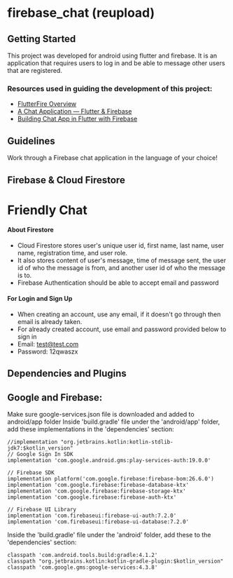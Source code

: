 # firebase_chat (reupload)
## Getting Started
This project was developed for android using flutter and firebase. It is an application that requires users to log in and be able to message other users that are registered.

### Resources used in guiding the development of this project:
- [FlutterFire Overview](https://firebase.flutter.dev/docs/overview/)
- [A Chat Application — Flutter & Firebase](https://medium.com/flutter-community/a-chat-application-flutter-firebase-1d2e87ace78f)
- [Building Chat App in Flutter with Firebase](https://medium.com/flutter-community/building-chat-app-in-flutter-with-firebase-888b6222fe20)

## Guidelines
Work through a Firebase chat application in the language of your choice!

## 

## Firebase & Cloud Firestore
# Friendly Chat
#### About Firestore
- Cloud Firestore stores user's unique user id, first name, last name, user name, registration time, and user role.
- It also stores content of user's message, time of message sent, the user id of who the message is from, and another user id of who the message is to.
- Firebase Authentication should be able to accept email and password

#### For Login and Sign Up 
- When creating an account, use any email, if it doesn't go through then email is already taken. 
- For already created account, use email and password provided below to sign in
- Email: test@test.com 
- Password: 12qwaszx 

## Dependencies and Plugins
## Google and Firebase:
Make sure google-services.json file is downloaded and added to android/app folder
Inside 'build.gradle' file under the 'android/app' folder, add these implementations in the 'dependencies' section:

    //implementation "org.jetbrains.kotlin:kotlin-stdlib-jdk7:$kotlin_version"
    // Google Sign In SDK
    implementation 'com.google.android.gms:play-services-auth:19.0.0'
    
    // Firebase SDK
    implementation platform('com.google.firebase:firebase-bom:26.6.0')
    implementation 'com.google.firebase:firebase-database-ktx'
    implementation 'com.google.firebase:firebase-storage-ktx'
    implementation 'com.google.firebase:firebase-auth-ktx'

    // Firebase UI Library
    implementation 'com.firebaseui:firebase-ui-auth:7.2.0'
    implementation 'com.firebaseui:firebase-ui-database:7.2.0'
    
Inside the 'build.gradle' file under the 'android' folder, add these to the 'dependencies' section:

    classpath 'com.android.tools.build:gradle:4.1.2'
    classpath "org.jetbrains.kotlin:kotlin-gradle-plugin:$kotlin_version"
    classpath 'com.google.gms:google-services:4.3.8'
